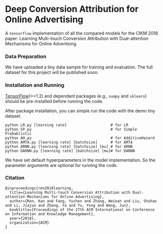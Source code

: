 # Deep Conversion Attribution for Online Advertising
A `tensorflow` implementation of all the compared models for the CIKM 2018 paper: Learning Multi-touch Conversion Attribution with Dual-attention Mechanisms for Online Advertising.

### Data Preparation
We have uploaded a tiny data sample for training and evaluation.
The full dataset for this project will be published soon.

### Installation and Running
[TensorFlow](https://www.tensorflow.org/)(>=1.2) and dependant packages (e.g., `numpy` and `sklearn`) should be pre-installed before running the code.

After package installation, you can simple run the code with the demo tiny dataset.
```
python LR.py [learning rate]                    # for LR
python SP.py                                    # for Simple Probablistic
python AH.py                                    # for AdditiveHazard
python AMTA.py [learning rate] [batchsize]      # for AMTA
python ARNN.py [learning rate] [batchsize] [mu] # for ARNN
python DARNN.py [learning rate] [batchsize] [mu]# for DARNN
```

We have set default hyperparameters in the model implementation. So the parameter arguments are optional for running the code.

### Citation
```
@inproceedings{ren2018learning,
  title={Learning Multi-touch Conversion Attribution with Dual-attention Mechanisms for Online Advertising},
  author={Ren, Kan and Fang, Yuchen and Zhang, Weinan and Liu, Shuhao and Li, Jiajun and Zhang, Ya and Yu, Yong and Wang, Jun},
  booktitle={Proceedings of the 27th ACM International on Conference on Information and Knowledge Management},
  year={2018},
  organization={ACM}
}
```
